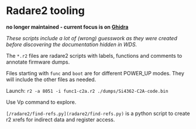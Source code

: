 # Radare2 tooling

**no longer maintained - current focus is on [Ghidra](../ghidra)**

*These scripts include a lot of (wrong) guesswork as they were created before discovering the documentation hidden in WDS.*

The `*.r2` files are radare2 scripts with labels, functions and comments to annotate firmware dumps. 

Files starting with `func` and `boot` are for different POWER_UP modes. They will include the other files as needed.

Launch: `r2 -a 8051 -i func1-c2a.r2 ./dumps/Si4362-C2A-code.bin`

Use Vp command to explore.

`[/radare2/find-refs.py](radare2/find-refs.py)` is a python script to create r2 xrefs for indirect data and register access.